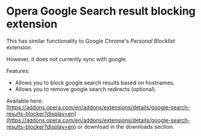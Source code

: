 # Opera Google Search result blocking extension

This has similar functionality to Google Chrome's *Personal Blocklist* extension.

However, it does not currently sync with google.

Features:
* Allows you to block google search results based on hostnames.
* Allows you to remove google search redirects (optional).

Available here: [https://addons.opera.com/en/addons/extensions/details/google-search-results-blocker?display=en](https://addons.opera.com/en/addons/extensions/details/google-search-results-blocker?display=en)
or download in the downloads section.

